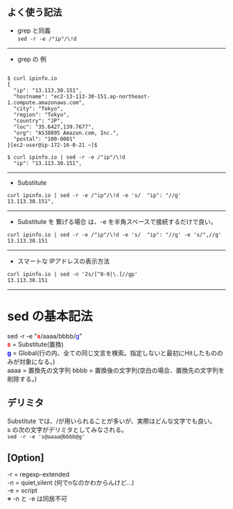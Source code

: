 ## よく使う記法

- grep と同義<BR>
`sed -r -e /"ip"/\!d`  

------------------------------------------------------------------------
- grep の 例
~~~

$ curl ipinfo.io
{
  "ip": "13.113.30.151",
  "hostname": "ec2-13-113-30-151.ap-northeast-1.compute.amazonaws.com",
  "city": "Tokyo",
  "region": "Tokyo",
  "country": "JP",
  "loc": "35.6427,139.7677",
  "org": "AS38895 Amazon.com, Inc.",
  "postal": "100-0001"
}[ec2-user@ip-172-16-0-21 ~]$

$ curl ipinfo.io | sed -r -e /"ip"/\!d
  "ip": "13.113.30.151",
~~~
------------------------------------------------------------------------
- Substitute
~~~
curl ipinfo.io | sed -r -e /"ip"/\!d -e 's/  "ip": "//g' 
13.113.30.151",
~~~
------------------------------------------------------------------------
- Substitute を 繋げる場合 は、-e を半角スペースで接続するだけで良い。
~~~
curl ipinfo.io | sed -r -e /"ip"/\!d -e 's/  "ip": "//g' -e 's/",//g'
13.113.30.151
~~~
------------------------------------------------------------------------
- スマートな IPアドレスの表示方法<BR>
~~~
curl ipinfo.io | sed -n '2s/[^0-9|\.]//gp'
13.113.30.151
~~~
------------------------------------------------------------------------

# sed の基本記法
sed -r -e "<font color=red>**s**</font>/aaaa/bbbb/<font color=blue>g</font>"<BR>
<font color=red>**s**</font> = Substitute(置換)<BR>
<font color=blue>**g**</font> = Global(行の内、全ての同じ文言を検索。指定しないと最初にHitしたもののみが対象になる。)<BR>
aaaa = 置換先の文字列
bbbb = 置換後の文字列(空白の場合、置換先の文字列を削除する。)

## デリミタ
Substitute では、/が用いられることが多いが、実際はどんな文字でも良い。<BR>
s の次の文字がデリミタとしてみなされる。<BR>
`sed -r -e 's@aaaa@bbbb@g'`

## [Option]

-r = regexp-extended<BR>
-n = quiet,silent (何でnなのかわからんけど...)<BR>
-e = script<BR>
※ -n と -e は同居不可<BR>

